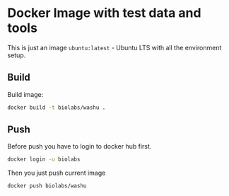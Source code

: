 Docker Image with test data and tools
=====================================

This is just an image `ubuntu:latest` - Ubuntu LTS with all the environment setup. 

Build
-----
Build image:
```bash
docker build -t biolabs/washu .
```

Push
----
Before push you have to login to docker hub first.
```bash
docker login -u biolabs
```

Then you just push current image 
```bash
docker push biolabs/washu
```
